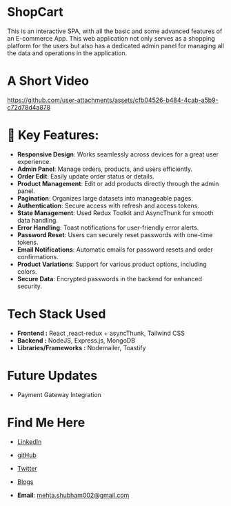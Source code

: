 # ShopCart
This is an interactive SPA, with all the basic and some advanced features of an E-commerce App. This web application not only serves as a shopping platform for the users but also has a dedicated admin panel for managing all the data and operations in the application.

# A Short Video


https://github.com/user-attachments/assets/cfb04526-b484-4cab-a5b9-c72d78d4a878

# 🔑 Key Features:
- **Responsive Design**: Works seamlessly across devices for a great user experience.
- **Admin Panel**: Manage orders, products, and users efficiently.
- **Order Edit**: Easily update order status or details.
- **Product Management**: Edit or add products directly through the admin panel.
- **Pagination**: Organizes large datasets into manageable pages.
- **Authentication**: Secure access with refresh and access tokens.
- **State Management**: Used Redux Toolkit and AsyncThunk for smooth data handling.
- **Error Handling**: Toast notifications for user-friendly error alerts.
- **Password Reset**: Users can securely reset passwords with one-time tokens.
- **Email Notifications**: Automatic emails for password resets and order confirmations.
- **Product Variations**: Support for various product options, including colors.
- **Secure Data**: Encrypted passwords in the backend for enhanced security.

# Tech Stack Used

- **Frontend :** React ,react-redux + asyncThunk, Tailwind CSS
- **Backend :** NodeJS, Express.js, MongoDB
- **Libraries/Frameworks :** Nodemailer, Toastify

# Future Updates
- Payment Gateway Integration

# Find Me Here
- [LinkedIn](https://www.linkedin.com/in/shubham-mehta-6b8115284)
- [gitHub](https://github.com/shubham-mehta-002)
- [Twitter](https://x.com/mehtashubham002)
- [Blogs](https://shubham-mehta.hashnode.dev/)
  
- **Email**: mehta.shubham002@gmail.com

  
